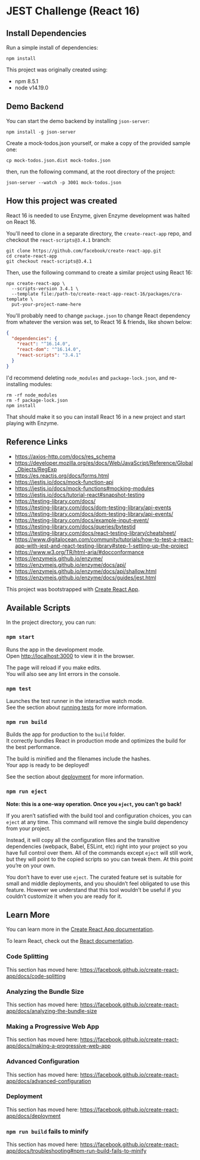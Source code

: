 # JEST Challenge (React 16)

## Install Dependencies

Run a simple install of dependencies:

```shell
npm install
```

This project was originally created using:

* npm 8.5.1
* node v14.19.0

## Demo Backend

You can start the demo backend by installing `json-server`:

```shell
npm install -g json-server
```

Create a mock-todos.json yourself, or make a copy of the provided sample one:

```shell
cp mock-todos.json.dist mock-todos.json
```

then, run the following command, at the root directory of the project:

```shell
json-server --watch -p 3001 mock-todos.json
```

## How this project was created

React 16 is needed to use Enzyme, given Enzyme development was halted on React 16.

You'll need to clone in a separate directory, the `create-react-app` repo,
and checkout the `react-scripts@3.4.1` branch:

```shell
git clone https://github.com/facebook/create-react-app.git
cd create-react-app
git checkout react-scripts@3.4.1
```

Then, use the following command to create a similar project using React 16:

```shell
npx create-react-app \
  --scripts-version 3.4.1 \
  --template file:/path-to/create-react-app-react-16/packages/cra-template \
  put-your-project-name-here
```

You'll probably need to change `package.json` to change React dependency from whatever
the version was set, to React 16 & friends, like shown below:

```json
{
  "dependencies": {
    "react": "^16.14.0",
    "react-dom": "^16.14.0",
    "react-scripts": "3.4.1"
  }
}
```

I'd recommend deleting `node_modules` and `package-lock.json`, and re-installing modules:

```shell
rm -rf node_modules
rm -f package-lock.json
npm install
```

That should make it so you can install React 16 in a new project and start playing with Enzyme.

## Reference Links

* https://axios-http.com/docs/res_schema
* https://developer.mozilla.org/es/docs/Web/JavaScript/Reference/Global_Objects/RegExp
* https://es.reactjs.org/docs/forms.html
* https://jestjs.io/docs/mock-function-api
* https://jestjs.io/docs/mock-functions#mocking-modules
* https://jestjs.io/docs/tutorial-react#snapshot-testing
* https://testing-library.com/docs/
* https://testing-library.com/docs/dom-testing-library/api-events
* https://testing-library.com/docs/dom-testing-library/api-events/
* https://testing-library.com/docs/example-input-event/
* https://testing-library.com/docs/queries/bytestid
* https://testing-library.com/docs/react-testing-library/cheatsheet/
* https://www.digitalocean.com/community/tutorials/how-to-test-a-react-app-with-jest-and-react-testing-library#step-1-setting-up-the-project
* https://www.w3.org/TR/html-aria/#docconformance
* https://enzymejs.github.io/enzyme/
* https://enzymejs.github.io/enzyme/docs/api/
* https://enzymejs.github.io/enzyme/docs/api/shallow.html
* https://enzymejs.github.io/enzyme/docs/guides/jest.html

This project was bootstrapped with [Create React App](https://github.com/facebook/create-react-app).

## Available Scripts

In the project directory, you can run:

### `npm start`

Runs the app in the development mode.<br />
Open [http://localhost:3000](http://localhost:3000) to view it in the browser.

The page will reload if you make edits.<br />
You will also see any lint errors in the console.

### `npm test`

Launches the test runner in the interactive watch mode.<br />
See the section about [running tests](https://facebook.github.io/create-react-app/docs/running-tests) for more information.

### `npm run build`

Builds the app for production to the `build` folder.<br />
It correctly bundles React in production mode and optimizes the build for the best performance.

The build is minified and the filenames include the hashes.<br />
Your app is ready to be deployed!

See the section about [deployment](https://facebook.github.io/create-react-app/docs/deployment) for more information.

### `npm run eject`

**Note: this is a one-way operation. Once you `eject`, you can’t go back!**

If you aren’t satisfied with the build tool and configuration choices, you can `eject` at any time. This command will remove the single build dependency from your project.

Instead, it will copy all the configuration files and the transitive dependencies (webpack, Babel, ESLint, etc) right into your project so you have full control over them. All of the commands except `eject` will still work, but they will point to the copied scripts so you can tweak them. At this point you’re on your
own.

You don’t have to ever use `eject`. The curated feature set is suitable for small and middle deployments, and you shouldn’t feel obligated to use this feature. However we understand that this tool wouldn’t be useful if you couldn’t customize it when you are ready for it.

## Learn More

You can learn more in the [Create React App documentation](https://facebook.github.io/create-react-app/docs/getting-started).

To learn React, check out the [React documentation](https://reactjs.org/).

### Code Splitting

This section has moved here: https://facebook.github.io/create-react-app/docs/code-splitting

### Analyzing the Bundle Size

This section has moved here: https://facebook.github.io/create-react-app/docs/analyzing-the-bundle-size

### Making a Progressive Web App

This section has moved here: https://facebook.github.io/create-react-app/docs/making-a-progressive-web-app

### Advanced Configuration

This section has moved here: https://facebook.github.io/create-react-app/docs/advanced-configuration

### Deployment

This section has moved here: https://facebook.github.io/create-react-app/docs/deployment

### `npm run build` fails to minify

This section has moved here: https://facebook.github.io/create-react-app/docs/troubleshooting#npm-run-build-fails-to-minify
